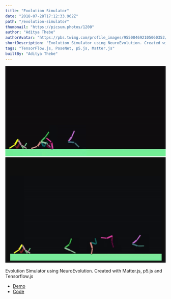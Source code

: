 ```yaml
---
title: "Evolution Simulator"
date: "2018-07-28T17:12:33.962Z"
path: "/evolution-simulator"
thumbnail: "https://picsum.photos/1200"
author: "Aditya Thebe"
authorAvatar: "https://pbs.twimg.com/profile_images/955084692105060352/EdQsyRYc_400x400.jpg"
shortDescription: "Evolution Simulator using NeuroEvolution. Created with Matter.js, p5.js and Tensorflow.js"
tags: "TensorFlow.js, PoseNet, p5.js, Matter.js"
builtBy: "Aditya Thebe"
---
```


![Animation](./img/evolution-simulator.gif)
![Animation](./img/evolution-simulator.png)


Evolution Simulator using NeuroEvolution. Created with Matter.js, p5.js and Tensorflow.js

- [Demo](https://adityathebe.github.io/evolutionSimulator/)
- [Code](https://github.com/adityathebe/evolutionSimulator)
